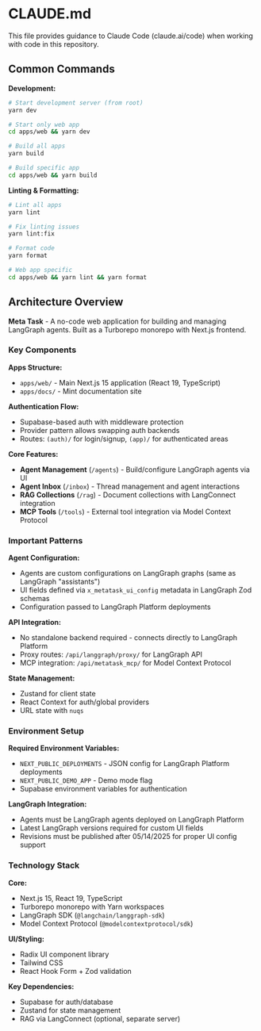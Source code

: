 # CLAUDE.md

This file provides guidance to Claude Code (claude.ai/code) when working with code in this repository.

## Common Commands

**Development:**
```bash
# Start development server (from root)
yarn dev

# Start only web app
cd apps/web && yarn dev

# Build all apps
yarn build

# Build specific app
cd apps/web && yarn build
```

**Linting & Formatting:**
```bash
# Lint all apps
yarn lint

# Fix linting issues
yarn lint:fix

# Format code
yarn format

# Web app specific
cd apps/web && yarn lint && yarn format
```

## Architecture Overview

**Meta Task** - A no-code web application for building and managing LangGraph agents. Built as a Turborepo monorepo with Next.js frontend.

### Key Components

**Apps Structure:**
- `apps/web/` - Main Next.js 15 application (React 19, TypeScript)
- `apps/docs/` - Mint documentation site

**Authentication Flow:**
- Supabase-based auth with middleware protection
- Provider pattern allows swapping auth backends
- Routes: `(auth)/` for login/signup, `(app)/` for authenticated areas

**Core Features:**
- **Agent Management** (`/agents`) - Build/configure LangGraph agents via UI
- **Agent Inbox** (`/inbox`) - Thread management and agent interactions  
- **RAG Collections** (`/rag`) - Document collections with LangConnect integration
- **MCP Tools** (`/tools`) - External tool integration via Model Context Protocol

### Important Patterns

**Agent Configuration:**
- Agents are custom configurations on LangGraph graphs (same as LangGraph "assistants")
- UI fields defined via `x_metatask_ui_config` metadata in LangGraph Zod schemas
- Configuration passed to LangGraph Platform deployments

**API Integration:**
- No standalone backend required - connects directly to LangGraph Platform
- Proxy routes: `/api/langgraph/proxy/` for LangGraph API
- MCP integration: `/api/metatask_mcp/` for Model Context Protocol

**State Management:**
- Zustand for client state
- React Context for auth/global providers
- URL state with `nuqs`

### Environment Setup

**Required Environment Variables:**
- `NEXT_PUBLIC_DEPLOYMENTS` - JSON config for LangGraph Platform deployments
- `NEXT_PUBLIC_DEMO_APP` - Demo mode flag
- Supabase environment variables for authentication

**LangGraph Integration:**
- Agents must be LangGraph agents deployed on LangGraph Platform
- Latest LangGraph versions required for custom UI fields
- Revisions must be published after 05/14/2025 for proper UI config support

### Technology Stack

**Core:**
- Next.js 15, React 19, TypeScript
- Turborepo monorepo with Yarn workspaces
- LangGraph SDK (`@langchain/langgraph-sdk`)
- Model Context Protocol (`@modelcontextprotocol/sdk`)

**UI/Styling:**
- Radix UI component library
- Tailwind CSS
- React Hook Form + Zod validation

**Key Dependencies:**
- Supabase for auth/database
- Zustand for state management
- RAG via LangConnect (optional, separate server)